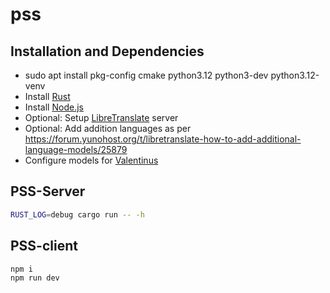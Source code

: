 # pss

## Installation and Dependencies

* sudo apt install pkg-config cmake python3.12 python3-dev python3.12-venv
* Install [Rust](https://www.rust-lang.org/tools/install)
* Install [Node.js](https://github.com/nvm-sh/nvm/blob/master/README.md#installing-and-updating)
* Optional: Setup [LibreTranslate](https://github.com/LibreTranslate/LibreTranslate) server
* Optional: Add addition languages as per https://forum.yunohost.org/t/libretranslate-how-to-add-additional-language-models/25879
* Configure models for [Valentinus](https://github.com/kn0sys/valentinus)

## PSS-Server

```bash
RUST_LOG=debug cargo run -- -h
```

## PSS-client

```bash
npm i
npm run dev
```

